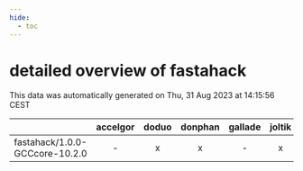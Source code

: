 ```yaml
---
hide:
  - toc
---
```


detailed overview of fastahack
==============================


This data was automatically generated on Thu, 31 Aug 2023 at 14:15:56 CEST  

| |accelgor|doduo|donphan|gallade|joltik|skitty|swalot|victini|
| :---: | :---: | :---: | :---: | :---: | :---: | :---: | :---: | :---: |
|fastahack/1.0.0-GCCcore-10.2.0|-|x|x|-|x|x|x|x|
